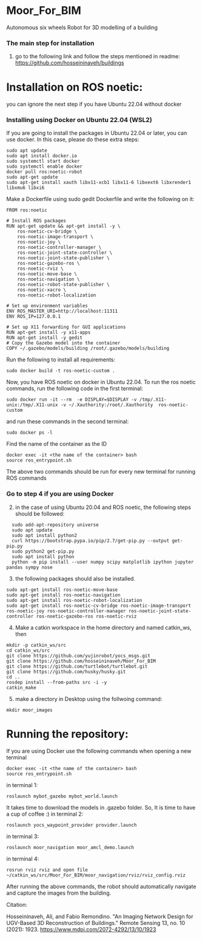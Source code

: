 # Moor_For_BIM
Autonomous six wheels Robot for 3D modelling of a building

### The main step for installation

1) go to the following link and follow the steps mentioned in readme:
https://github.com/hosseininaveh/buildings

# Installation on ROS noetic: 
you can ignore the next step if you have Ubuntu 22.04 without docker
### Installing using Docker on Ubuntu 22.04 (WSL2)
If you are going to install the packages in Ubuntu 22.04 or later, you can use docker. In this case, please do these extra steps:
```
sudo apt update
sudo apt install docker.io
sudo systemctl start docker
sudo systemctl enable docker
docker pull ros:noetic-robot
sudo apt-get update
sudo apt-get install xauth libx11-xcb1 libx11-6 libxext6 libxrender1 libxmu6 libxi6
```
Make a Dockerfile using sudo gedit Dockerfile and write the following on it:
```
FROM ros:noetic

# Install ROS packages
RUN apt-get update && apt-get install -y \
    ros-noetic-cv-bridge \
    ros-noetic-image-transport \
    ros-noetic-joy \
    ros-noetic-controller-manager \
    ros-noetic-joint-state-controller \
    ros-noetic-joint-state-publisher \
    ros-noetic-gazebo-ros \
    ros-noetic-rviz \
    ros-noetic-move-base \
    ros-noetic-navigation \
    ros-noetic-robot-state-publisher \
    ros-noetic-xacro \
    ros-noetic-robot-localization

# Set up environment variables
ENV ROS_MASTER_URI=http://localhost:11311
ENV ROS_IP=127.0.0.1

# Set up X11 forwarding for GUI applications
RUN apt-get install -y x11-apps
RUN apt-get install -y gedit
# Copy the Gazebo model into the container
COPY ~/.gazebo/models/building /root/.gazebo/models/building
```
Run the following to install all requirements:
```
sudo docker build -t ros-noetic-custom .
```
Now, you have ROS noetic on docker in Ubuntu 22.04. To run the ros noetic commands, run the following code in the first terminal:
```
sudo docker run -it --rm  -e DISPLAY=$DISPLAY -v /tmp/.X11-unix:/tmp/.X11-unix -v ~/.Xauthority:/root/.Xauthority  ros-noetic-custom
```
and run these commands in the second terminal:
```
sudo docker ps -l
```
Find the name of the container as the ID
```
docker exec -it <the name of the container> bash
source ros_entrypoint.sh
```
The above two commands should be run for every new terminal for running ROS commands



### Go to step 4 if you are using Docker
2) in the case of using Ubuntu 20.04 and ROS noetic, the following steps should be followed:

```
  sudo add-apt-repository universe
  sudo apt update 
  sudo apt install python2
  curl https://bootstrap.pypa.io/pip/2.7/get-pip.py --output get-pip.py
  sudo python2 get-pip.py
  sudo apt install python
  python -m pip install --user numpy scipy matplotlib ipython jupyter pandas sympy nose
```  
3) the following packages should also be installed. 

 ```
sudo apt-get install ros-noetic-move-base 
sudo apt-get install ros-noetic-navigation
sudo apt-get install ros-noetic-robot-localization
sudo apt-get install ros-noetic-cv-bridge ros-noetic-image-transport ros-noetic-joy ros-noetic-controller-manager ros-noetic-joint-state-controller ros-noetic-gazebo-ros ros-noetic-rviz
```
4) Make a catkin workspace in the home directory and named catkin_ws, then 

```
mkdir -p catkin_ws/src
cd catkin_ws/src 
git clone https://github.com/yujinrobot/yocs_msgs.git
git clone https://github.com/hosseininaveh/Moor_For_BIM 
git clone https://github.com/turtlebot/turtlebot.git
git clone https://github.com/husky/husky.git
cd ..
rosdep install --from-paths src -i -y
catkin_make
```
5) make a directory in Desktop using the follwoing command:
```
mkdir moor_images
```

# Running the repository: 
If you are using Docker use the following commands when opening a new terminal
```
docker exec -it <the name of the container> bash
source ros_entrypoint.sh
```
in terminal 1:
```
roslaunch mybot_gazebo mybot_world.launch
```
It takes time to download the models in .gazebo folder. So, It is time to have a cup of coffee :) 
in terminal 2:
```
roslaunch yocs_waypoint_provider provider.launch
```
in terminal 3:
```
roslaunch moor_navigation moor_amcl_demo.launch
```
in terminal 4:
```
rosrun rviz rviz and open file ~/catkin_ws/src/Moor_For_BIM/moor_navigation/rviz/rviz_config.rviz
```
After running the above commands, the robot should automatically navigate and capture the images from the building.


Citation:


Hosseininaveh, Ali, and Fabio Remondino. "An Imaging Network Design for UGV-Based 3D Reconstruction of Buildings." Remote Sensing 13, no. 10 (2021): 1923.
https://www.mdpi.com/2072-4292/13/10/1923

